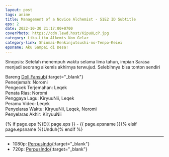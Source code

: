 ```yaml
---
layout: post
tags: anime
title: Management of a Novice Alchemist - S1E2 ID Subtitle
eps: 2
date: 2022-10-30 21:17:00+0700
coverPhoto: https://cdn.lewd.host/KipuULcP.jpg
category: Lika-Liku Alkemis Non Gelar
category-link: Shinmai-Renkinjutsushi-no-Tenpo-Keiei
epsname: Aku Sampai di Desa!
---
```


Sinopsis: Setelah menempuh waktu selama lima tahun, impian Sarasa menjadi seorang alkemis akhirnya terwujud.
Selebihnya bisa tonton sendiri

Bareng [Doll Fansub](https://www.perpusindo.info/user/Leqek){:target="_blank"}<br>
Penerjemah: Noromi<br>
Pengecek Terjemahan: Leqek<br>
Penata Rias: Noromi<br>
Penggaya Lagu: KiryuuNii, Leqek<br>
Peramu Video: Leqek<br>
Penyelaras Waktu: KiryuuNii, Leqek, Noromi<br>
Penyelaras Akhir: KiryuuNii<br>

{% if page.eps %}E{{ page.eps }} - {{ page.epsname }}{% elsif page.epsname %}Unduh{% endif %}

---
- 1080p: [PerpusIndo](https://www.perpusindo.info/berkas/hRoAv8C9){:target="_blank"}<br>
- 720p: [PerpusIndo](https://www.perpusindo.info/berkas/6urSV8HE){:target="_blank"}